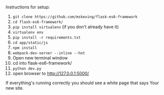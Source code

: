
Instructions for setup:

1. `git clone https://github.com/mskeving/flask-es6-framework`
2. `cd flask-es6-framework/`
3. `pip install virtualenv` (if you don't already have it)
4. `virtualenv env`
5. `pip install -r requirements.txt`
6. `cd app/static/js`
7. `npm install`
8. `webpack-dev-server --inline --hot`
9. Open new terminal window
10. cd into flask-es6-framework/
11. `python dev.py`
12. open browser to http://127.0.0.1:5000/

If everything's running correctly you should see a white page that says Your new site.
